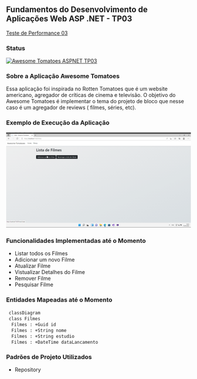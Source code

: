 ## Fundamentos do Desenvolvimento de Aplicações Web ASP .NET - TP03

[Teste de Performance 03](https://lms.infnet.edu.br/moodle/mod/assign/view.php?id=276125)

### Status

[![Awesome Tomatoes ASPNET TP03](https://github.com/msmagnanijr/csharp-mauricio-magnani/actions/workflows/build-dotnet-tp03.yml/badge.svg)](https://github.com/msmagnanijr/csharp-mauricio-magnani/actions/workflows/build-dotnet-tp03.yml)

### Sobre a Aplicação Awesome Tomatoes

Essa aplicação foi inspirada no Rotten Tomatoes que é um website americano, agregador de críticas de cinema e televisão. O objetivo do Awesome Tomatoes é implementar
o tema do projeto de bloco que nesse caso é um agregador de reviews ( filmes, séries, etc).

### Exemplo de Execução da Aplicação

![](images/app.gif)

### Funcionalidades Implementadas até o Momento

 - Listar todos os Filmes
 - Adicionar um novo Filme
 - Atualizar Filme
 - Vistualizar Detalhes do Filme
 - Remover Filme
 - Pesquisar Filme

### Entidades Mapeadas até o Momento


```mermaid
 classDiagram
 class Filmes
  Filmes : +Guid id
  Filmes : +String nome
  Filmes : +String estudio
  Filmes : +DateTime dataLancamento
```

### Padrões de Projeto Utilizados

 - Repository